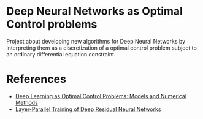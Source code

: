 # Deep Neural Networks as Optimal Control problems

Project about developing new algorithms for Deep Neural Networks by interpreting them as a discretization of a optimal control problem subject to an ordinary differential equation constraint.

# References

- [Deep Learning as Optimal Control Problems: Models and Numerical Methods](https://arxiv.org/pdf/1904.05657.pdf)
- [Layer-Parallel Training of Deep Residual Neural Networks](https://arxiv.org/pdf/1812.04352.pdf)
